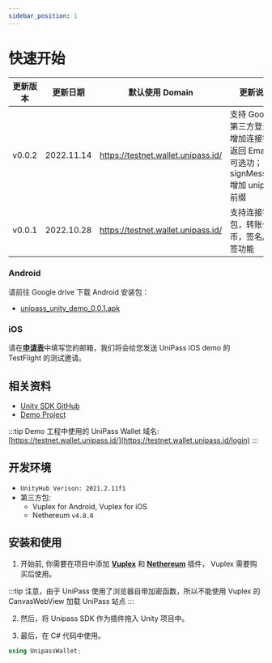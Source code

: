 ```yaml
---
sidebar_position: 1
---
```


# 快速开始

| 更新版本 | 更新日期   | 默认使用 Domain                    | 更新说明                                                                               |
| -------- | ---------- | ---------------------------------- | -------------------------------------------------------------------------------------- |
| v0.0.2   | 2022.11.14 | https://testnet.wallet.unipass.id/ | 支持 Google 第三方登录，增加连接钱包返回 Email 的可选功；signMessage 增加 unipass 前缀 |
| v0.0.1   | 2022.10.28 | https://testnet.wallet.unipass.id/ | 支持连接钱包，转账代币，签名/验签功能                                                  |

### Android

请前往 Google drive 下载 Android 安装包：

- [unipass_unity_demo_0.0.1.apk](https://www.notion.so/lay2/Unity-SDK-of-UniPass-Wallet-EN-3160454e2a75465d8c41b1227fdb4e49#f42e5d14ebfc4375928909c26c78e938)

### iOS

请在[**申请表**](https://mtf0xus26cg.typeform.com/to/TW0Eh9Yu)中填写您的邮箱，我们将会给您发送 UniPass iOS demo 的 TestFlight 的测试邀请。

## 相关资料

- [Unity SDK GitHub](https://github.com/UniPassID/unipass-unity-web-sdk)
- [Demo Project](https://github.com/UniPassID/unipass-unity-web-sdk/blob/master/Example/unipass_demo.cs)

:::tip
Demo 工程中使用的 UniPass Wallet 域名: [https://testnet.wallet.unipass.id/](https://testnet.wallet.unipass.id/login)
:::

## 开发环境

- `UnityHub Verison: 2021.2.11f1`
- 第三方包:
  - Vuplex for Android, Vuplex for iOS
  - Nethereum `v4.8.0`

## 安装和使用

1. 开始前, 你需要在项目中添加 [**Vuplex**](https://store.vuplex.com/webview/overview) 和 [**Nethereum**](https://docs.nethereum.com/en/latest/nethereum-smartcontrats-gettingstarted/) 插件， Vuplex 需要购买后使用。

:::tip
注意，由于 UniPass 使用了浏览器自带加密函数，所以不能使用 Vuplex 的 CanvasWebView 加载 UniPass 站点
:::

2. 然后，将 Unipass SDK 作为插件拖入 Unity 项目中。

3. 最后，在 C# 代码中使用。

```csharp
using UnipassWallet;
```

